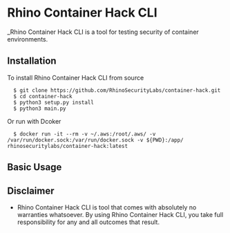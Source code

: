 # Rhino Container Hack CLI
_Rhino Container Hack CLI is a tool for testing security of container environments.

## Installation

To install Rhino Container Hack CLI from source

```
  $ git clone https://github.com/RhinoSecurityLabs/container-hack.git
  $ cd container-hack
  $ python3 setup.py install
  $ python3 main.py
```

Or run with Dcoker
```
  $ docker run -it --rm -v ~/.aws:/root/.aws/ -v /var/run/docker.sock:/var/run/docker.sock -v ${PWD}:/app/ rhinosecuritylabs/container-hack:latest
```

## Basic Usage

## Disclaimer

* Rhino Container Hack CLI is tool that comes with absolutely no warranties whatsoever. By using Rhino Container Hack CLI, you take full responsibility for any and all outcomes that result.
